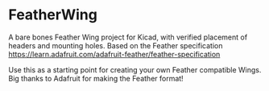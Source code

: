# FeatherWing
A bare bones Feather Wing project for Kicad, with verified placement of headers and mounting holes. Based on the Feather specification https://learn.adafruit.com/adafruit-feather/feather-specification

Use this as a starting point for creating your own Feather compatible Wings. Big thanks to Adafruit for making the Feather format!
